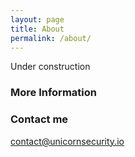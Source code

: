 ```yaml
---
layout: page
title: About
permalink: /about/
---
```


Under construction

### More Information

### Contact me

[contact@unicornsecurity.io](mailto:contact@unicornsecurity.io)
